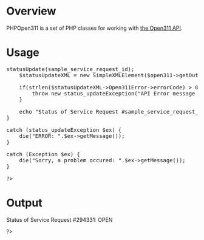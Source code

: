 Overview
========

PHPOpen311 is a set of PHP classes for working with [the Open311 API](http://open311.org/). 

Usage
=====

<pre>
<?php    

include('classes/PHPOpen311.php');

define("BASE_URL", "");
define("API_KEY", "");
define("CITY_ID", "");

$sample_service_request_id = 294331;

try {
	
	$open311 = new Open311(BASE_URL, API_KEY, CITY_ID);
	
	$open311->statusUpdate(sample_service_request_id);
	$statusUpdateXML = new SimpleXMLElement($open311->getOutput());
	
	if(strlen($statusUpdateXML->Open311Error->errorCode) > 0) {
		throw new status_updateException("API Error message returned: ".$statusUpdateXML->Open311Error->errorDescription);
	}
	
	echo "Status of Service Request #sample_service_request_id: ".strtoupper($statusUpdateXML->Open311Status->status);	
}

catch (status_updateException $ex) {
	die("ERROR: ".$ex->getMessage());
}

catch (Exception $ex) {
	die("Sorry, a problem occured: ".$ex->getMessage());
}

?>
</pre>

Output
======
Status of Service Request #294331: OPEN

  
?>    
